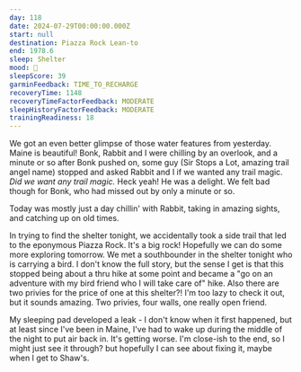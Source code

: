 ```yaml
---
day: 118
date: 2024-07-29T00:00:00.000Z
start: null
destination: Piazza Rock Lean-to
end: 1978.6
sleep: Shelter
mood: 🙂
sleepScore: 39
garminFeedback: TIME_TO_RECHARGE
recoveryTime: 1148
recoveryTimeFactorFeedback: MODERATE
sleepHistoryFactorFeedback: MODERATE
trainingReadiness: 18
---
```

We got an even better glimpse of those water features from yesterday. Maine is beautiful! Bonk, Rabbit and I were chilling by an overlook, and a minute or so after Bonk pushed on, some guy (Sir Stops a Lot, amazing trail angel name) stopped and asked Rabbit and I if we wanted any trail magic. *Did we want any trail magic.* Heck yeah! He was a delight. We felt bad though for Bonk, who had missed out by only a minute or so.

Today was mostly just a day chillin' with Rabbit, taking in amazing sights, and catching up on old times.

In trying to find the shelter tonight, we accidentally took a side trail that led to the eponymous Piazza Rock. It's a big rock! Hopefully we can do some more exploring tomorrow. We met a southbounder in the shelter tonight who is carrying a bird. I don't know the full story, but the sense I get is that this stopped being about a thru hike at some point and became a "go on an adventure with my bird friend who I will take care of" hike. Also there are two privies for the price of one at this shelter?! I'm too lazy to check it out, but it sounds amazing. Two privies, four walls, one really open friend.

My sleeping pad developed a leak - I don't know when it first happened, but at least since I've been in Maine, I've had to wake up during the middle of the night to put air back in. It's getting worse. I'm close-ish to the end, so I might just see it through? but hopefully I can see about fixing it, maybe when I get to Shaw's.
